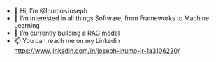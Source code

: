 - 👋 Hi, I’m @Inumo-Joseph
- 👀 I’m interested in all things Software, from Frameworks to Machine Learning
- 🌱 I’m currently building a RAG model 
- 📫 You can reach me on my Linkedin https://www.linkedin.com/in/joseph-inumo-jr-1a3106220/
<!---
Inumo-Joseph/Inumo-Joseph is a ✨ special ✨ repository because its `README.md` (this file) appears on your GitHub profile.
You can click the Preview link to take a look at your changes.
--->
